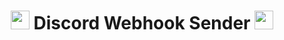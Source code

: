 <h1 align="center"><img src="https://cliply.co/wp-content/uploads/2021/08/372108630_DISCORD_LOGO_400.gif" width="30px"> Discord Webhook Sender <img src="https://cliply.co/wp-content/uploads/2021/08/372108630_DISCORD_LOGO_400.gif" width="30px"></h1>

